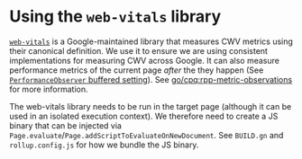 # Using the `web-vitals` library

[`web-vitals`](https://github.com/GoogleChrome/web-vitals-extension) is a Google-maintained library that measures CWV metrics using their canonical definition. We use it to ensure we are using consistent implementations for measuring CWV across Google. It can also measure performance metrics of the current page *after* the they happen (See [`PerformanceObserver` buffered setting](https://developer.mozilla.org/en-US/docs/Web/API/PerformanceObserver/observe#buffered)). See [go/cpq:rpp-metric-observations](http://go/cpq:rpp-metric-observations) for more information.

The web-vitals library needs to be run in the target page (although it can be used in an isolated execution context). We therefore need to create a JS binary that can be injected via `Page.evaluate`/`Page.addScriptToEvaluateOnNewDocument`. See `BUILD.gn` and `rollup.config.js` for how we bundle the JS binary.
